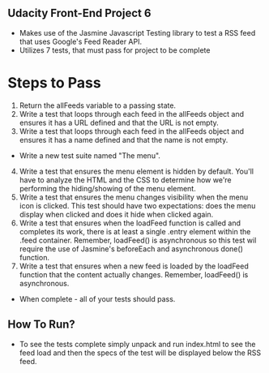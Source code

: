 ## Udacity Front-End Project 6
* Makes use of the Jasmine Javascript Testing library to test a RSS feed that uses Google's Feed Reader API.
* Utilizes 7 tests, that must pass for project to be complete

# Steps to Pass
1. Return the allFeeds variable to a passing state.
2. Write a test that loops through each feed in the allFeeds object and ensures it has a URL defined and that the URL is not empty.
3. Write a test that loops through each feed in the allFeeds object and ensures it has a name defined and that the name is not empty.
- Write a new test suite named "The menu".
4. Write a test that ensures the menu element is hidden by default. You'll have to analyze the HTML and the CSS to determine how we're performing the hiding/showing of the menu element.
5. Write a test that ensures the menu changes visibility when the menu icon is clicked. This test should have two expectations: does the menu display when clicked and does it hide when clicked again.
6. Write a test that ensures when the loadFeed function is called and completes its work, there is at least a single .entry element within the .feed container. Remember, loadFeed() is asynchronous so this test wil require the use of Jasmine's beforeEach and asynchronous done() function.
7. Write a test that ensures when a new feed is loaded by the loadFeed function that the content actually changes. Remember, loadFeed() is asynchronous.
- When complete - all of your tests should pass.

## How To Run?

* To see the tests complete simply unpack and run index.html to see the feed load and then the specs of the test will be displayed below the RSS feed.